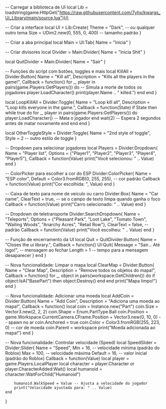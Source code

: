-- Carregar a biblioteca de UI
local Lib = loadstring(game:HttpGet("https://raw.githubusercontent.com/7yhx/kwargs_Ui_Library/main/source.lua"))()

-- Criar a interface
local UI = Lib:Create{
    Theme = "Dark", -- ou qualquer outro tema
    Size = UDim2.new(0, 555, 0, 400) -- tamanho padrão
}

-- Criar a aba principal
local Main = UI:Tab{
    Name = "Inicia"
}

-- Criar divisores
local Divider = Main:Divider{
    Name = "Inicia Shit"
}

local QuitDivider = Main:Divider{
    Name = "Sair"
}

-- Funções do script com botões, toggles e mais
local KillAll = Divider:Button{
    Name = "Kill all",
    Description = "Kills all the players in the game!",
    Callback = function()
        for _, player in pairs(game.Players:GetPlayers()) do
            -- Simula a morte de todos os jogadores
            player:LoadCharacter()
            print(player.Name .. " killed.")
        end
    end
}

local LoopKillAll = Divider:Toggle{
    Name = "Loop kill all",
    Description = "Loop kills everyone in the game.",
    Callback = function(State)
        if State then
            while true do
                for _, player in pairs(game.Players:GetPlayers()) do
                    player:LoadCharacter() -- Mata o jogador
                end
                wait(2) -- Espera 2 segundos antes de matar novamente
            end
        end
    end
}

local OtherToggleStyle = Divider:Toggle{
    Name = "2nd style of toggle",
    Style = 2 -- outro estilo de toggle
}

-- Dropdown para selecionar jogadores
local Players = Divider:Dropdown{
    Name = "Player list",
    Options = {"Player1", "Player2", "Player3", "Player4", "Player5"},
    Callback = function(Value)
        print("Você selecionou: " .. Value)
    end
}

-- ColorPicker para escolher a cor do ESP
Divider:ColorPicker{
    Name = "ESP color",
    Default = Color3.fromRGB(0, 255, 255), -- cor padrão
    Callback = function(Value)
        print("Cor escolhida: ", Value)
    end
}

-- Caixa de texto para nome de veículo ou carro
Divider:Box{
    Name = "Car name",
    ClearText = true, -- se o campo de texto limpa quando ganha o foco
    Callback = function(Value)
        print("Carro selecionado: " .. Value)
    end
}

-- Dropdown de teletransporte
Divider:SearchDropdown{
    Name = "Teleports",
    Options = {"Pleasant Park", "Loot Lake", "Tomato Town", "Wailing Woods", "Anarchy Acres", "Retail Row"},
    ClearText = false, -- padrão
    Callback = function(Value)
        print("Você escolheu: " .. Value)
    end
}

-- Função de encerramento da UI
local Quit = QuitDivider:Button{
    Name = "Closes the ui library.",
    Callback = function()
        UI:Quit{
            Message = "Sair... Até logo!", -- mensagem ao fechar
            Length = 1 -- tempo para a mensagem desaparecer
        }
    end
}

-- Nova funcionalidade: Limpar o mapa
local ClearMap = Divider:Button{
    Name = "Clear Map",
    Description = "Remove todos os objetos do mapa!",
    Callback = function()
        for _, object in pairs(workspace:GetChildren()) do
            if object:IsA("BasePart") then
                object:Destroy()
            end
        end
        print("Mapa limpo!")
    end
}

-- Nova funcionalidade: Adicionar uma moeda
local AddCoin = Divider:Button{
    Name = "Add Coin",
    Description = "Adiciona uma moeda ao mapa!",
    Callback = function()
        local coin = Instance.new("Part")
        coin.Size = Vector3.new(2, 2, 2)
        coin.Shape = Enum.PartType.Ball
        coin.Position = game.Workspace.CurrentCamera.CFrame.Position + Vector3.new(0, 10, 0) -- spawn no ar
        coin.Anchored = true
        coin.Color = Color3.fromRGB(255, 223, 0) -- cor de moeda
        coin.Parent = workspace
        print("Moeda adicionada ao mapa!")
    end
}

-- Nova funcionalidade: Controlar velocidade (Speed)
local SpeedSlider = Divider:Slider{
    Name = "Speed",
    Min = 16, -- velocidade mínima (padrão do Roblox)
    Max = 100, -- velocidade máxima
    Default = 16, -- valor inicial (padrão do Roblox)
    Callback = function(Value)
        local player = game.Players.LocalPlayer
        local character = player.Character or player.CharacterAdded:Wait()
        local humanoid = character:WaitForChild("Humanoid")
        
        humanoid.WalkSpeed = Value -- Ajusta a velocidade do jogador
        print("Velocidade ajustada para: " .. Value)
    end
}
